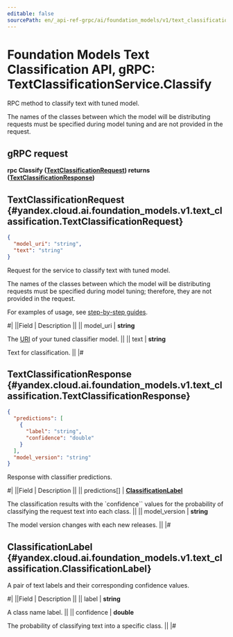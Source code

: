 ```yaml
---
editable: false
sourcePath: en/_api-ref-grpc/ai/foundation_models/v1/text_classification/text-classification/api-ref/grpc/TextClassification/classify.md
---
```


# Foundation Models Text Classification API, gRPC: TextClassificationService.Classify

RPC method to classify text with tuned model.

The names of the classes between which the model will be distributing requests
must be specified during model tuning and are not provided in the request.

## gRPC request

**rpc Classify ([TextClassificationRequest](#yandex.cloud.ai.foundation_models.v1.text_classification.TextClassificationRequest)) returns ([TextClassificationResponse](#yandex.cloud.ai.foundation_models.v1.text_classification.TextClassificationResponse))**

## TextClassificationRequest {#yandex.cloud.ai.foundation_models.v1.text_classification.TextClassificationRequest}

```json
{
  "model_uri": "string",
  "text": "string"
}
```

Request for the service to classify text with tuned model.

The names of the classes between which the model will be distributing requests must be specified during model tuning;
therefore, they are not provided in the request.

For examples of usage, see [step-by-step guides](/docs/operations/classifier/additionally-trained).

#|
||Field | Description ||
|| model_uri | **string**

The [URI](/docs/foundation-models/concepts/classifier/models) of your tuned classifier model. ||
|| text | **string**

Text for classification. ||
|#

## TextClassificationResponse {#yandex.cloud.ai.foundation_models.v1.text_classification.TextClassificationResponse}

```json
{
  "predictions": [
    {
      "label": "string",
      "confidence": "double"
    }
  ],
  "model_version": "string"
}
```

Response with classifier predictions.

#|
||Field | Description ||
|| predictions[] | **[ClassificationLabel](#yandex.cloud.ai.foundation_models.v1.text_classification.ClassificationLabel)**

The classification results with the `confidence`` values
for the probability of classifying the request text into each class. ||
|| model_version | **string**

The model version changes with each new releases. ||
|#

## ClassificationLabel {#yandex.cloud.ai.foundation_models.v1.text_classification.ClassificationLabel}

A pair of text labels and their corresponding confidence values.

#|
||Field | Description ||
|| label | **string**

A class name label. ||
|| confidence | **double**

The probability of classifying text into a specific class. ||
|#